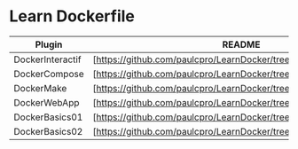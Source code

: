 # Learn Dockerfile

| Plugin | README |
| ------ | ------ |
| DockerInteractif | [https://github.com/paulcpro/LearnDocker/tree/main/DockerInteractif] |
| DockerCompose | [https://github.com/paulcpro/LearnDocker/tree/main/DockerCompose] |
| DockerMake | [https://github.com/paulcpro/LearnDocker/tree/main/DockerMake] |
| DockerWebApp | [https://github.com/paulcpro/LearnDocker/tree/main/DockerWebApp] |
| DockerBasics01 | [https://github.com/paulcpro/LearnDocker/tree/main/DockerBasics01] |
| DockerBasics02 | [https://github.com/paulcpro/LearnDocker/tree/main/DockerBasics02] |